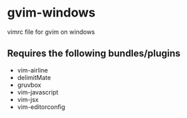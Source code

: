 # gvim-windows
vimrc file for gvim on windows

## Requires the following bundles/plugins
* vim-airline
* delimitMate
* gruvbox
* vim-javascript
* vim-jsx
* vim-editorconfig
